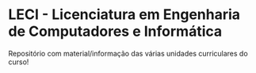 # LECI - Licenciatura em Engenharia de Computadores e Informática
Repositório com material/informação das várias unidades curriculares do curso!
